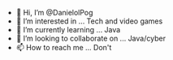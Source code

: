 - 👋 Hi, I’m @DanielolPog
- 👀 I’m interested in ... Tech and video games
- 🌱 I’m currently learning ... Java
- 💞️ I’m looking to collaborate on ... Java/cyber
- 📫 How to reach me ... Don't

<!---
DanielolPog/DanielolPog is a ✨ special ✨ repository because its `README.md` (this file) appears on your GitHub profile.
You can click the Preview link to take a look at your changes.
--->
